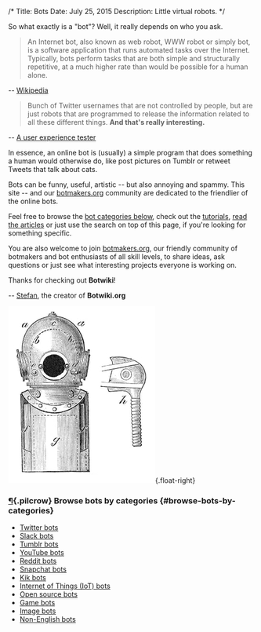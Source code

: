 /*
Title: Bots
Date: July 25, 2015
Description: Little virtual robots.
*/

So what exactly is a "bot"? Well, it really depends on who you ask.

> An Internet bot, also known as web robot, WWW robot or simply bot, is a software application that runs automated tasks over the Internet. Typically, bots perform tasks that are both simple and structurally repetitive, at a much higher rate than would be possible for a human alone.

-- [Wikipedia](https://en.wikipedia.org/wiki/Internet_bot)

> Bunch of Twitter usernames that are not controlled by people, but are just robots that are programmed to release the information related to all these different things. **And that's really interesting.**

-- [A user experience tester](http://peek.usertesting.com/result/20922996954524)

In essence, an online bot is (usually) a simple program that does something a human would otherwise do, like post pictures on Tumblr or retweet Tweets that talk about cats.

Bots can be funny, useful, artistic -- but also annoying and spammy. This site -- and our [botmakers.org](https://botmakers.org/) community are dedicated to the friendlier of the online bots.

Feel free to browse the [bot categories below](#browse-bots-by-categories), check out the [tutorials](/tutorials/), [read the articles](/articles/) or just use the search on top of this page, if you're looking for something specific.

You are also welcome to join [botmakers.org](https://botmakers.org/), our friendly community of botmakers and bot enthusiasts of all skill levels, to share ideas, ask questions or just see what interesting projects everyone is working on.

Thanks for checking out **Botwiki**!

-- [Stefan](https://twitter.com/fourtonfish), the creator of **Botwiki.org**

![Diving gear -- kind of looks like an old school robot](/content/images/illustrations/diving-gear.jpg){.float-right}

### [¶](#browse-bots-by-categories){.pilcrow} Browse bots by categories {#browse-bots-by-categories}

- [Twitter bots](/bots/twitterbots)
- [Slack bots](/bots/slackbots)
- [Tumblr bots](/bots/tumblr-bots)
- [YouTube bots](/bots/youtube-bots)
- [Reddit bots](/bots/redditbots)
- [Snapchat bots](/tag/snapchatbot)
- [Kik bots](/tag/kikbot)
- [Internet of Things (IoT) bots](/bots/iot)
- [Open source bots](/tag/opensource)
- [Game bots](/tag/game)
- [Image bots](/tag/images)
- [Non-English bots](/tag/non-english)
